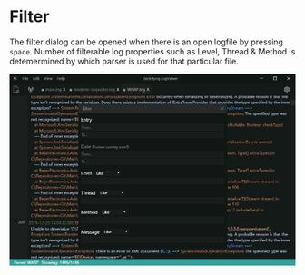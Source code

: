 # Filter

The filter dialog can be opened when there is an open logfile by pressing ``space``. Number of filterable log properties such as Level, Thread & Method is detemermined by which parser is used for that particular file.

![img](./assets/filter-custom-parser.png)